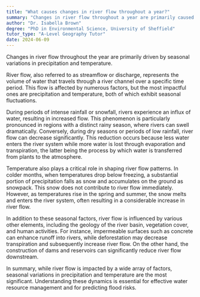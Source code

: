 ```yaml
---
title: "What causes changes in river flow throughout a year?"
summary: "Changes in river flow throughout a year are primarily caused by seasonal variations in precipitation and temperature."
author: "Dr. Isabella Brown"
degree: "PhD in Environmental Science, University of Sheffield"
tutor_type: "A-Level Geography Tutor"
date: 2024-06-09
---
```


Changes in river flow throughout the year are primarily driven by seasonal variations in precipitation and temperature.

River flow, also referred to as streamflow or discharge, represents the volume of water that travels through a river channel over a specific time period. This flow is affected by numerous factors, but the most impactful ones are precipitation and temperature, both of which exhibit seasonal fluctuations.

During periods of intense rainfall or snowfall, rivers experience an influx of water, resulting in increased flow. This phenomenon is particularly pronounced in regions with a distinct rainy season, where rivers can swell dramatically. Conversely, during dry seasons or periods of low rainfall, river flow can decrease significantly. This reduction occurs because less water enters the river system while more water is lost through evaporation and transpiration, the latter being the process by which water is transferred from plants to the atmosphere.

Temperature also plays a critical role in shaping river flow patterns. In colder months, when temperatures drop below freezing, a substantial portion of precipitation falls as snow and accumulates on the ground as snowpack. This snow does not contribute to river flow immediately. However, as temperatures rise in the spring and summer, the snow melts and enters the river system, often resulting in a considerable increase in river flow.

In addition to these seasonal factors, river flow is influenced by various other elements, including the geology of the river basin, vegetation cover, and human activities. For instance, impermeable surfaces such as concrete can enhance runoff into rivers, while deforestation may decrease transpiration and subsequently increase river flow. On the other hand, the construction of dams and reservoirs can significantly reduce river flow downstream.

In summary, while river flow is impacted by a wide array of factors, seasonal variations in precipitation and temperature are the most significant. Understanding these dynamics is essential for effective water resource management and for predicting flood risks.
    